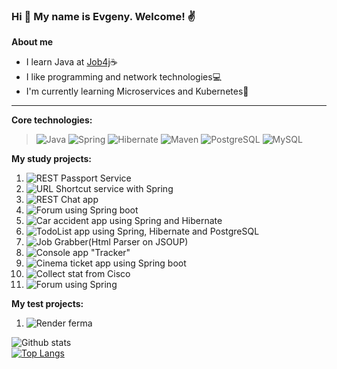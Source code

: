 ### Hi 👋 My name is Evgeny. Welcome! :v:

<!--
**Koregin/Koregin** is a ✨ _special_ ✨ repository because its `README.md` (this file) appears on your GitHub profile.

Here are some ideas to get you started:

- 🔭 I’m currently working on ...
- 🌱 I’m currently learning ...
- 👯 I’m looking to collaborate on ...
- 🤔 I’m looking for help with ...
- 💬 Ask me about ...
- 📫 How to reach me: ...
- 😄 Pronouns: ...
- ⚡ Fun fact: ...
-->
<b>About me</b>
- I learn Java at [Job4j](https://job4j.ru/):coffee:
- I like programming and network technologies:computer:
- I'm currently learning Microservices and Kubernetes:muscle:

---  
<b>Core technologies:</b>  

>![Java](https://img.shields.io/badge/java-%3E%3D%208-orange)
![Spring](https://img.shields.io/badge/Spring-%3E%3D%20%205.0-green)
![Hibernate](https://img.shields.io/badge/Hibernate-%3E%3D%20%205.0-yellow)
![Maven](https://img.shields.io/badge/Maven-3-red)
![PostgreSQL](https://img.shields.io/badge/PostgreSQL-%3E%3D%209-blue)
![MySQL](https://img.shields.io/badge/MySQL-%3E%3D%205-blue)  

<b>My study projects:</b>  
1. ![REST Passport Service](https://github.com/Koregin/rest_service_passport)  
2. ![URL Shortcut service with Spring](https://github.com/Koregin/job4j_url_shortcut)  
3. ![REST Chat app](https://github.com/Koregin/job4j_chat)  
4. ![Forum using Spring boot](https://github.com/Koregin/job4j_forum)  
5. ![Car accident app using Spring and Hibernate](https://github.com/Koregin/job4j_car_accident)  
6. ![TodoList app using Spring, Hibernate and PostgreSQL](https://github.com/Koregin/job4j_todo)  
7. ![Job Grabber(Html Parser on JSOUP)](https://github.com/Koregin/job4j_grabber)  
8. ![Console app "Tracker"](https://github.com/Koregin/job4j_tracker)  
9. ![Cinema ticket app using Spring boot](https://github.com/Koregin/job4j_cinema)  
10. ![Collect stat from Cisco](https://github.com/Koregin/stat_collector)  
11. ![Forum using Spring](https://github.com/Koregin/job4j_forum)

<b>My test projects:</b>
1. ![Render ferma](https://github.com/Koregin/render_ferma)

![Github stats](https://github-readme-stats.vercel.app/api?username=Koregin&hide=stars,prs,issues,contribs)  
[![Top Langs](https://github-readme-stats.vercel.app/api/top-langs/?username=Koregin&layout=compact)](https://github.com/Koregin/github-readme-stats)
